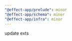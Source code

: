 ```yaml
---
"@effect-app/prelude": minor
"@effect-app/schema": minor
"@effect-app/infra": minor
---
```


update exts
